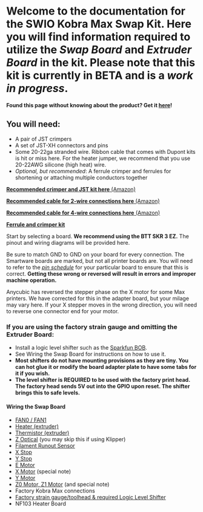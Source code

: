 # Welcome to the documentation for the SWIO Kobra Max Swap Kit. Here you will find information required to utilize the _Swap Board_ and _Extruder Board_ in the kit. Please note that this kit is currently in BETA and is a _work in progress_.

**Found this page without knowing about the product? Get it [here](https://www.smartwareio.com/product/kobra-max-mainboard-and-print-head-kit/9)!**

## You will need:

- A pair of JST crimpers
- A set of JST-XH connectors and pins
- Some 20-22ga stranded wire. Ribbon cable that comes with Dupont kits is hit or miss here. For the heater jumper, we recommend that you use 20-22AWG silicone (high heat) wire.
- _Optional, but recommended_: A ferrule crimper and ferrules for shortening or attaching multiple conductors together

[**Recommended crimper and JST kit here** (Amazon)](https://a.co/d/1XShu2j)

[**Recommended cable for 2-wire connections here** (Amazon)](https://a.co/d/a2KRyb4)

[**Recommended cable for 4-wire connections here** (Amazon)](https://a.co/d/iKrw6fq)

[**Ferrule and crimper kit**](https://a.co/d/f5aQqXo)

Start by selecting a board. **We recommend using the BTT SKR 3 EZ.** The pinout and wiring diagrams will be provided here.

Be sure to match GND to GND on your board for every connection. The Smartware boards are marked, but not all printer boards are. You will need to refer to the [_pin schedule_](https://github.com/bigtreetech/SKR-3/blob/master/Hardware%20(SKR%203%20EZ)/BIGTREETECH%20SKR%203%20EZ%20V1.0-PIN.pdf) for your particular board to ensure that this is correct. **Getting these wrong or reversed will result in errors and improper machine operation.**

Anycubic has reversed the stepper phase on the X motor for some Max printers. We have corrected for this in the adapter board, but your milage may vary here. If your X stepper moves in the wrong direction, you will need to reverse one connector end for your motor.

### If you are using the factory strain gauge and omitting the Extruder Board:

- Install a logic level shifter such as the [Sparkfun BOB](https://www.sparkfun.com/products/12009).
- See Wiring the Swap Board for instructions on how to use it.
- **Most shifters do not have mounting provisions as they are tiny. You can hot glue it or modify the board adapter plate to have some tabs for it if you wish.**
- **The level shifter is REQUIRED to be used with the factory print head. The factory head sends 5V out into the GPIO upon reset. The shifter brings this to safe levels.**

#### Wiring the Swap Board

- [FAN0 / FAN1](https://github.com/smartwareio/SWIO-Kobra-Max-Adapter-Kit/blob/main/installation/fans.md)
- [Heater (extruder)](https://github.com/smartwareio/SWIO-Kobra-Max-Adapter-Kit/blob/main/installation/heater.md)
- [Thermistor (extruder)](https://github.com/smartwareio/SWIO-Kobra-Max-Adapter-Kit/blob/main/installation/thermistor.md)
- [Z Optical](https://github.com/smartwareio/SWIO-Kobra-Max-Adapter-Kit/blob/main/installation/z_optical.md) (you may skip this if using Klipper)
- [Filament Runout Sensor](https://github.com/smartwareio/SWIO-Kobra-Max-Adapter-Kit/blob/main/installation/runout.md)
- [X Stop](https://github.com/smartwareio/SWIO-Kobra-Max-Adapter-Kit/blob/main/installation/xstop.md)
- [Y Stop](https://github.com/smartwareio/SWIO-Kobra-Max-Adapter-Kit/blob/main/installation/ystop.md)
- [E Motor](https://github.com/smartwareio/SWIO-Kobra-Max-Adapter-Kit/blob/main/installation/emotor.md)
- [X Motor](https://github.com/smartwareio/SWIO-Kobra-Max-Adapter-Kit/blob/main/installation/xmotor.md) (special note)
- [Y Motor](https://github.com/smartwareio/SWIO-Kobra-Max-Adapter-Kit/blob/main/installation/ymotor.md)
- [Z0 Motor, Z1 Motor](https://github.com/smartwareio/SWIO-Kobra-Max-Adapter-Kit/blob/main/installation/zmotors.md) (and special note)
- Factory Kobra Max connections
- [Factory strain gauge/toolhead & required Logic Level Shifter](https://github.com/smartwareio/SWIO-Kobra-Max-Adapter-Kit/blob/main/installation/shifter_printhead.md)
- NF103 Heater Board

